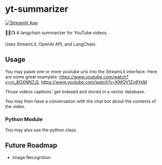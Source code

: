 # yt-summarizer
[![Streamlit App](https://static.streamlit.io/badges/streamlit_badge_black_white.svg)](https://yt-summarizer-chat.streamlit.app/)

🦜️🔗📺 A langchain summarizer for YouTube videos.

Uses StreamLit, OpenAI API, and LangChain.


## Usage
You may paste one or more youtube urls into the StreamLit interface.
Here are some great examples: https://www.youtube.com/watch?v=rn_8GXNN7_Q, https://www.youtube.com/watch?v=KMOV1Zy8YeM

Those videos captions' get indexed and stored in a vector database.

You may then have a conversation with the chat bot about the contents of the video.

### Python Module
You may also use the python class.

## Future Roadmap
- Image Recognition
